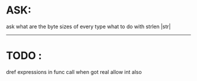 # ASK:

ask what are the byte sizes of every type
what to do with strlen |str|

---

# TODO :

dref expressions
in func call when got real allow int also
